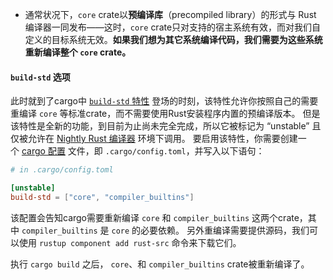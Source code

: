 - 通常状况下，`core` crate以**预编译库**（precompiled library）的形式与 Rust 编译器一同发布——这时，`core` crate只对支持的宿主系统有效，而对我们自定义的目标系统无效。**如果我们想为其它系统编译代码，我们需要为这些系统重新编译整个 `core` crate。**
#### `build-std` 选项
此时就到了cargo中 [`build-std` 特性](https://doc.rust-lang.org/nightly/cargo/reference/unstable.html#build-std) 登场的时刻，该特性允许你按照自己的需要重编译 `core` 等标准crate，而不需要使用Rust安装程序内置的预编译版本。 但是该特性是全新的功能，到目前为止尚未完全完成，所以它被标记为 “unstable” 且仅被允许在 [Nightly Rust 编译器](https://os.phil-opp.com/zh-CN/minimal-rust-kernel/#an-zhuang-nightly-rust) 环境下调用。
要启用该特性，你需要创建一个 [cargo 配置](https://doc.rust-lang.org/cargo/reference/config.html) 文件，即 `.cargo/config.toml`，并写入以下语句：

```toml
# in .cargo/config.toml

[unstable]
build-std = ["core", "compiler_builtins"]
```

该配置会告知cargo需要重新编译 `core` 和 `compiler_builtins` 这两个crate，其中 `compiler_builtins` 是 `core` 的必要依赖。 另外重编译需要提供源码，我们可以使用 `rustup component add rust-src` 命令来下载它们。

执行 `cargo build` 之后， `core`、和 `compiler_builtins` crate被重新编译了。
